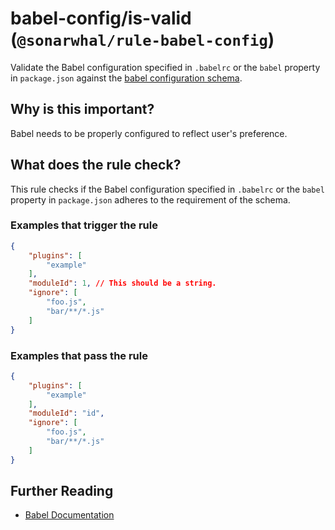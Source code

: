 # babel-config/is-valid (`@sonarwhal/rule-babel-config`)

Validate the Babel configuration specified in `.babelrc` or the `babel`
property in `package.json` against the
[babel configuration schema][babel config schema].

## Why is this important?

Babel needs to be properly configured to reflect user's preference.

## What does the rule check?

This rule checks if the Babel configuration specified in `.babelrc` or
the `babel` property in `package.json` adheres to the requirement of
the schema.

### Examples that **trigger** the rule

```json
{
    "plugins": [
        "example"
    ],
    "moduleId": 1, // This should be a string.
    "ignore": [
        "foo.js",
        "bar/**/*.js"
    ]
}
```

### Examples that **pass** the rule

```json
{
    "plugins": [
        "example"
    ],
    "moduleId": "id",
    "ignore": [
        "foo.js",
        "bar/**/*.js"
    ]
}

```

## Further Reading

* [Babel Documentation][babel documentation]

[babel config schema]: http://json.schemastore.org/babelrc
[babel documentation]: https://babeljs.io/docs/usage/babelrc/

